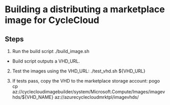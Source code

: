 # Building a distributing a marketplace image for CycleCloud

## Steps
1. Run the build script
./build_image.sh
- Build script outputs a VHD_URL.

2. Test the images using the VHD_URL:
./test_vhd.sh ${VHD_URL}

3. If tests pass, copy the VHD to the marketplace storage account:
pogo cp az://cyclecloudimagebuilder/system/Microsoft.Compute/Images/imagevhds/${VHD_NAME} az://azurecyclecloudmrktpl/imagevhds/


